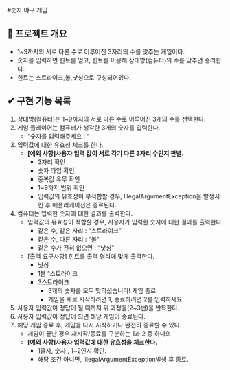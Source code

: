 #숫자 야구 게임

## 🚀 프로젝트 개요
- 1~9까지의 서로 다른 수로 이루어진 3자리의 수를 맞추는 게임이다.
- 숫자를 입력하면 힌트를 얻고, 힌트를 이용해 상대방(컴퓨터)의 수를 맞추면 승리한다.
- 힌트는 스트라이크,볼,낫싱으로 구성되어있다.

## ✔ 구현 기능 목록
1. 상대방(컴퓨터)는 1~9까지의 서로 다른 수로 이루어진 3개의 수를 선택한다.
2. 게임 플레이어는 컴퓨터가 생각한 3개의 숫자를 입력한다.
   - “숫자를 입력해주세요 : “
3. 입력값에 대한 유효성 체크를 한다. 
   - **[예외 사항]사용자 입력 값이 서로 각기 다른 3자리 수인지 판별.**
     - 3자리 확인 
     - 숫자 타입 확인
     - 중복값 유무 확인
     - 1~9까지 범위 확인
     - 입력값의 유효성이 부적합할 경우, IllegalArgumentException을 발생시킨 후 애플리케이션은 종료된다.
4. 컴퓨터는 입력한 숫자에 대한 결과를 출력한다.
   - 입력값의 유효성이 적합할 경우, 사용자가 입력한 숫자에 대한 결과를 출력한다.
     - 같은 수, 같은 자리 : “스트라이크”
     - 같은 수, 다른 자리 : “볼”
     - 같은 수가 전혀 없으면 : “낫싱”
   - [출력 요구사항] 힌트를 출력 형식에 맞게 출력한다.
     - 낫싱
     - 1볼 1스트라이크
     - 3스트라이크
       - 3개의 숫자를 모두 맞히셨습니다! 게임 종료
       - 게임을 새로 시작하려면 1, 종료하려면 2를 입력하세요.
5. 사용자 입력값이 정답이 될 때까지 위 과정을(2~3번)을 반복한다.
6. 사용자 입력값이 정답이 되면 해당 게임이 종료된다.
7. 해당 게임 종료 후, 게임을 다시 시작하거나 완전히 종료할 수 있다.
   - 게임이 끝난 경우 재시작/종료를 구분하는 1과 2 중 하나의 
   - **[예외 사항]사용자 입력값에 대한 유효성을 체크한다.**
     - 1글자, 숫자 , 1~2인지 확인.
     - 해당 조건 아니면, IllegalArgumentException발생 후 종료.